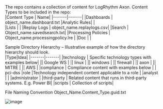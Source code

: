 The repo contains a collection of content for LogRhythm Axon.
Content Types to be included in the repo:  
|Content Type | Name|
|-------|-------|
|Dashboards	| object_name.dashboard.txt
|Analytic Rules| | 	
|Lists	| |
|Replay Logs |	object_name.replaylogs.csv|
|Search |	Object_name.savedsearch.txt|
|Processing Policies |	Object_name.processingpolicy.lre |
|Doc	| |

Sample Directory Hierarchy – Illustrative example of how the directory hierarchy should look.  
|Type|Idea|
|-------|-------|
|technology |	Specific technology types with examples below|
||	Google WS |
||	linux |
||	windows |
||	firewall |
||	axon |
||	MITRE |
||	AWS |
|compliance |	Compliance content with examples below
| |	pci-dss
|role	|Technology independent content applicable to a role
|	|analyst |
|	|administrator |
|third-party	| Related content that runs in third-party systems.  E.g. Power BI|
|scripts	| Collection of scripts|

File Naming Convention 
Object_Name.Content_Type.guid.txt 



![image](https://github.com/LR-Subscription-Services/Axon-Content/assets/84782309/eb2c4406-d146-4e1d-8d92-79f075261f70)
